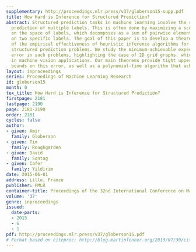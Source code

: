 ```yaml
---
supplementary: http://proceedings.mlr.press/v37/globerson15-supp.pdf
title: How Hard is Inference for Structured Prediction?
abstract: Structured prediction tasks in machine learning involve the simultaneous
  prediction of multiple labels. This is often done by maximizing a score function
  on the space of labels, which decomposes as a sum of pairwise elements, each depending
  on two specific labels. The goal of this paper is to develop a theoretical explanation
  of the empirical effectiveness of heuristic inference algorithms for solving such
  structured prediction problems. We study the minimum-achievable expected Hamming
  error in such problems, highlighting the case of 2D grid graphs, which are common
  in machine vision applications. Our main theorems provide tight upper and lower
  bounds on this error, as well as a polynomial-time algorithm that achieves the bound.
layout: inproceedings
series: Proceedings of Machine Learning Research
id: globerson15
month: 0
tex_title: How Hard is Inference for Structured Prediction?
firstpage: 2181
lastpage: 2190
page: 2181-2190
order: 2181
cycles: false
author:
- given: Amir
  family: Globerson
- given: Tim
  family: Roughgarden
- given: David
  family: Sontag
- given: Cafer
  family: Yildirim
date: 2015-06-01
address: Lille, France
publisher: PMLR
container-title: Proceedings of the 32nd International Conference on Machine Learning
volume: '37'
genre: inproceedings
issued:
  date-parts:
  - 2015
  - 6
  - 1
pdf: http://proceedings.mlr.press/v37/globerson15.pdf
# Format based on citeproc: http://blog.martinfenner.org/2013/07/30/citeproc-yaml-for-bibliographies/
---
```


